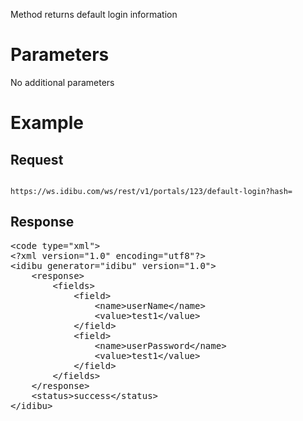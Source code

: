 <p>Method returns default login information</p>
<h1>
	Parameters</h1>
<p>No additional parameters</p>
<h1>
	Example</h1>
<h2>
	Request</h2>
<pre>
<code>
https://ws.idibu.com/ws/rest/v1/portals/123/default-login?hash=<your hash>
</code></pre>
<h2>
	Response</h2>
<pre>
&lt;code type=&quot;xml&quot;&gt;
&lt;?xml version=&quot;1.0&quot; encoding=&quot;utf8&quot;?&gt;
&lt;idibu generator=&quot;idibu&quot; version=&quot;1.0&quot;&gt;
    &lt;response&gt;
        &lt;fields&gt;
            &lt;field&gt;
                &lt;name&gt;userName&lt;/name&gt;
                &lt;value&gt;test1&lt;/value&gt;
            &lt;/field&gt;
            &lt;field&gt;
                &lt;name&gt;userPassword&lt;/name&gt;
                &lt;value&gt;test1&lt;/value&gt;
            &lt;/field&gt;
        &lt;/fields&gt;
    &lt;/response&gt;
    &lt;status&gt;success&lt;/status&gt;
&lt;/idibu&gt;
</code></pre>

